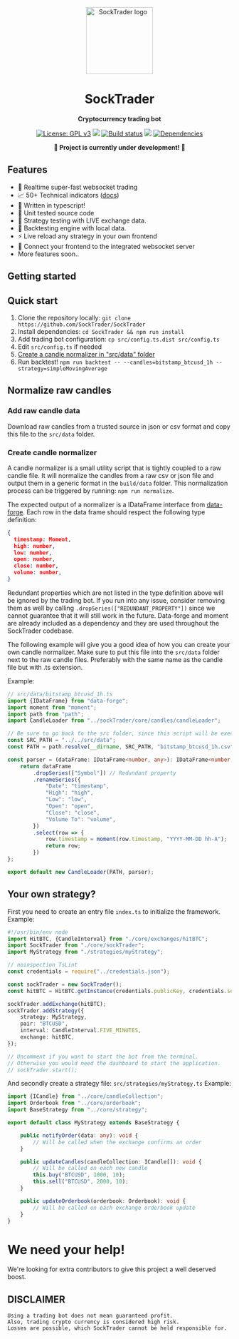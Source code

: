 <p align="center"><img width="150" height="150" src="https://raw.githubusercontent.com/SockTrader/SockTrader/master/docs/SockTraderLogo.png" alt="SockTrader logo" /></p>

<h1 align="center">SockTrader</h1>
<p align="center"><b>Cryptocurrency trading bot</b></p>

<p align="center">
  <a href="https://www.gnu.org/licenses/gpl-3.0"><img src="https://img.shields.io/badge/License-GPL%20v3-blue.svg" alt="License: GPL v3"></a>
  <a href="https://codecov.io/gh/SockTrader/SockTrader"><img src="https://codecov.io/gh/SockTrader/SockTrader/branch/master/graph/badge.svg" /></a>
  <a href="https://travis-ci.org/SockTrader/SockTrader"><img src="https://travis-ci.org/SockTrader/SockTrader.svg?branch=master" alt="Build status"></a>
  <a href="https://codeclimate.com/github/SockTrader/SockTrader/maintainability"><img src="https://api.codeclimate.com/v1/badges/19589f9237d31ca9dcf6/maintainability" /></a>
  <a href="https://david-dm.org/SockTrader/SockTrader"><img src="https://david-dm.org/SockTrader/SockTrader.svg" alt="Dependencies"></a>
</p>

<p align="center"><b>🚧 Project is currently under development! 🚧</b></p>

## Features

- 🚀 Realtime super-fast websocket trading
- 📈 50+ Technical indicators ([docs](https://github.com/anandanand84/technicalindicators))
- 🌈 Written in typescript!
- 🌿 Unit tested source code
- 💎 Strategy testing with LIVE exchange data.
- 🏡 Backtesting engine with local data.
- ⚡️ Live reload any strategy in your own frontend
- 📡 Connect your frontend to the integrated websocket server
- More features soon..

## Getting started

## Quick start

1. Clone the repository locally: `git clone https://github.com/SockTrader/SockTrader`
2. Install dependencies: `cd SockTrader && npm run install`
3. Add trading bot configuration: `cp src/config.ts.dist src/config.ts `
4. Edit `src/config.ts` if needed
5. [Create a candle normalizer in "src/data" folder](https://github.com/SockTrader/SockTrader#normalize-raw-candles)
6. Run backtest! `npm run backtest -- --candles=bitstamp_btcusd_1h --strategy=simpleMovingAverage`

## Normalize raw candles

### Add raw candle data

Download raw candles from a trusted source in json or csv format and copy this file to the `src/data` folder.

### Create candle normalizer

A candle normalizer is a small utility script that is tightly coupled to a raw candle file. It will normalize the candles
from a raw csv or json file and output them in a generic format in the `build/data` folder. This normalization process
can be triggered by running: `npm run normalize`.

The expected output of a normalizer is a IDataFrame interface from [data-forge](https://www.npmjs.com/package/data-forge).
Each row in the data frame should respect the following type definition:
```json
{
  timestamp: Moment,
  high: number,
  low: number,
  open: number,
  close: number,
  volume: number,
}
```

Redundant properties which are not listed in the type definition above will be ignored by the trading bot.
If you run into any issue, consider removing them as well by calling `.dropSeries(["REDUNDANT_PROPERTY"])` since we cannot
guarantee that it will still work in the future. Data-forge and moment are already included as a dependency and they are
used throughout the SockTrader codebase.

The following example will give you a good idea of how you can create your own candle normalizer. Make sure to put this file
into the `src/data` folder next to the raw candle files. Preferably with the same name as the candle file but with .ts extension.

Example:
```typescript
// src/data/bitstamp_btcusd_1h.ts
import {IDataFrame} from "data-forge";
import moment from "moment";
import path from "path";
import CandleLoader from "../sockTrader/core/candles/candleLoader";

// Be sure to go back to the src folder, since this script will be executed from the build/data folder!!
const SRC_PATH = "../../src/data";
const PATH = path.resolve(__dirname, SRC_PATH, "bitstamp_btcusd_1h.csv");

const parser = (dataFrame: IDataFrame<number, any>): IDataFrame<number, any> => {
    return dataFrame
        .dropSeries(["Symbol"]) // Redundant property
        .renameSeries({
            "Date": "timestamp",
            "High": "high",
            "Low": "low",
            "Open": "open",
            "Close": "close",
            "Volume To": "volume",
        })
        .select(row => {
            row.timestamp = moment(row.timestamp, "YYYY-MM-DD hh-A");
            return row;
        })
};

export default new CandleLoader(PATH, parser);
```

## Your own strategy?

First you need to create an entry file `index.ts` to initialize the framework.
Example:
```typescript
#!/usr/bin/env node
import HitBTC, {CandleInterval} from "./core/exchanges/hitBTC";
import SockTrader from "./core/sockTrader";
import MyStrategy from "./strategies/myStrategy";

// noinspection TsLint
const credentials = require("../credentials.json");

const sockTrader = new SockTrader();
const hitBTC = HitBTC.getInstance(credentials.publicKey, credentials.secretKey);

sockTrader.addExchange(hitBTC);
sockTrader.addStrategy({
    strategy: MyStrategy,
    pair: "BTCUSD",
    interval: CandleInterval.FIVE_MINUTES,
    exchange: hitBTC,
});

// Uncomment if you want to start the bot from the terminal.
// Otherwise you would need the dashboard to start the application.
// sockTrader.start();
```

And secondly create a strategy file: `src/strategies/myStrategy.ts`
Example:
```typescript
import {ICandle} from "../core/candleCollection";
import Orderbook from "../core/orderbook";
import BaseStrategy from "../core/strategy";

export default class MyStrategy extends BaseStrategy {

    public notifyOrder(data: any): void {
        // Will be called when the exchange confirms an order
    }

    public updateCandles(candleCollection: ICandle[]): void {
        // Will be called on each new candle
        this.buy("BTCUSD", 1000, 10);
        this.sell("BTCUSD", 2000, 10);
    }

    public updateOrderbook(orderbook: Orderbook): void {
        // Will be called on each exchange orderbook update
    }
}
```


# We need your help!
We're looking for extra contributors to give this project a well deserved boost.


## DISCLAIMER
    Using a trading bot does not mean guaranteed profit. 
    Also, trading crypto currency is considered high risk.
    Losses are possible, which SockTrader cannot be held responsible for.
